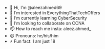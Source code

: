 - 👋 Hi, I’m @aleezahmed69
- 👀 I’m interested in EverythingThatTechOffers
- 🌱 I’m currently learning CyberSecurity
- 💞️ I’m looking to collaborate on CCNA
- 📫 How to reach me insta: aleez.ahmed_
- 😄 Pronouns: he/his/him
- ⚡ Fun fact: I am just 18

<!---
aleezahmed69/aleezahmed69 is a ✨ special ✨ repository because its `README.md` (this file) appears on your GitHub profile.
You can click the Preview link to take a look at your changes.
--->

